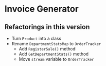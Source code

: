 # Invoice Generator

## Refactorings in this version

- Turn `Product` into a class
- Rename `DepartmentStatsMap` to `OrderTracker`
    - Add `RegisterSale()` method
    - Add `GetDepartmentStats()` method
    - Move `stream` variable to `OrderTracker`
